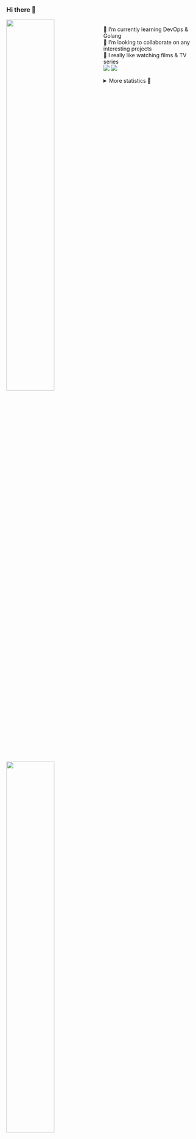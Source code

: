 ### Hi there 👋


[<img align="left" width="50%" src="https://github-readme-stats.vercel.app/api?username=rufusnufus&hide=issues&show_icons=true&count_private=true&theme=transparent&title_color=FF6F40&text_color=FBF9F8&icon_color=F48242&hide_border=true&hide_title=true#gh-dark-mode-only">](https://metrics.lecoq.io/rufusnufus#gh-dark-mode-only)
[<img align="left" width="50%" src="https://github-readme-stats.vercel.app/api?username=rufusnufus&hide=issues&show_icons=true&count_private=true&theme=transparent&title_color=FF6533&text_color=4D4644&icon_color=FF8038&hide_border=true&hide_title=true#gh-light-mode-only">](https://metrics.lecoq.io/rufusnufus#gh-light-mode-only)

<p>
  <br>
  🌱 I’m currently learning DevOps & Golang</br>
  👯 I’m looking to collaborate on any interesting projects</br>
  🎥 I really like watching films & TV series</br>
  <a href="https://linkedin.com/in/rufusnufus"><img src="https://img.shields.io/badge/linkedin-0077B5.svg?style=for-the-badge&logo=linkedin&logoColor=white"/></a>
  <a href="https://t.me/rufusnufus"><img src="https://img.shields.io/badge/-telegram-black?style=for-the-badge&color=blue&logo=telegram"/></a>
</p>

<p text-align="left">
<details>
  <summary>More statistics 👀</summary><br/>

<!--START_SECTION:waka-->
![Code Time](http://img.shields.io/badge/Code%20Time-29%20hrs%2022%20mins-blue)

![Profile Views](http://img.shields.io/badge/Profile%20Views-1-blue)

**I'm an Early 🐤** 

```text
🌞 Morning    116 commits    ████░░░░░░░░░░░░░░░░░░░░░   17.24% 
🌆 Daytime    361 commits    █████████████░░░░░░░░░░░░   53.64% 
🌃 Evening    156 commits    █████░░░░░░░░░░░░░░░░░░░░   23.18% 
🌙 Night      40 commits     █░░░░░░░░░░░░░░░░░░░░░░░░   5.94%

```
📅 **I'm Most Productive on Tuesday** 

```text
Monday       124 commits    ████░░░░░░░░░░░░░░░░░░░░░   18.42% 
Tuesday      134 commits    █████░░░░░░░░░░░░░░░░░░░░   19.91% 
Wednesday    109 commits    ████░░░░░░░░░░░░░░░░░░░░░   16.2% 
Thursday     124 commits    ████░░░░░░░░░░░░░░░░░░░░░   18.42% 
Friday       123 commits    ████░░░░░░░░░░░░░░░░░░░░░   18.28% 
Saturday     33 commits     █░░░░░░░░░░░░░░░░░░░░░░░░   4.9% 
Sunday       26 commits     █░░░░░░░░░░░░░░░░░░░░░░░░   3.86%

```


📊 **This Week I Spent My Time On** 

```text
💬 Programming Languages: 
YAML                     9 hrs 40 mins       ██████████████░░░░░░░░░░░   59.1% 
HCL                      2 hrs 24 mins       ███░░░░░░░░░░░░░░░░░░░░░░   14.67% 
Terraform                1 hr 44 mins        ██░░░░░░░░░░░░░░░░░░░░░░░   10.6% 
Python                   55 mins             █░░░░░░░░░░░░░░░░░░░░░░░░   5.68% 
Other                    39 mins             █░░░░░░░░░░░░░░░░░░░░░░░░   4.06%

🔥 Editors: 
VS Code                  15 hrs 45 mins      ████████████████████████░   96.21% 
iTerm2                   37 mins             █░░░░░░░░░░░░░░░░░░░░░░░░   3.79%

```

**I Mostly Code in Python** 

```text
Python                   9 repos             ███████░░░░░░░░░░░░░░░░░░   28.12% 
Java                     4 repos             ███░░░░░░░░░░░░░░░░░░░░░░   12.5% 
Jupyter Notebook         4 repos             ███░░░░░░░░░░░░░░░░░░░░░░   12.5% 
JavaScript               3 repos             ██░░░░░░░░░░░░░░░░░░░░░░░   9.38% 
HTML                     3 repos             ██░░░░░░░░░░░░░░░░░░░░░░░   9.38%

```



 Last Updated on 10/12/2022 00:37:58 UTC
<!--END_SECTION:waka-->

</details>
</p>
